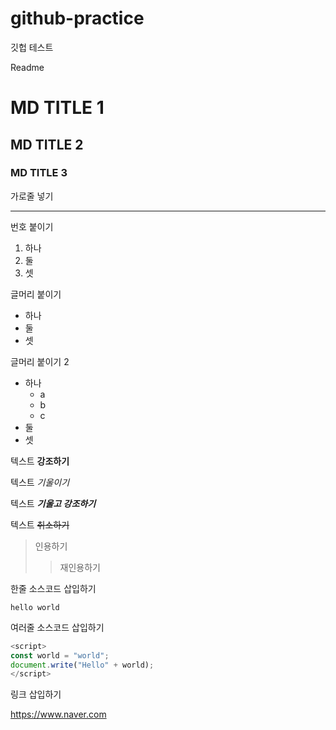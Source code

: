 # github-practice

깃헙 테스트

Readme

# MD TITLE 1

## MD TITLE 2

### MD TITLE 3


가로줄 넣기

---

번호 붙이기

1. 하나
2. 둘
3. 셋

글머리 붙이기

- 하나
- 둘
- 셋

글머리 붙이기 2

* 하나
  * a
  * b
  * c
* 둘
* 셋

텍스트 **강조하기**

텍스트 *기울이기*

텍스트 ***기울고 강조하기***

텍스트 ~~취소하기~~

> 인용하기
>> 재인용하기


한줄 소스코드 삽입하기

`hello world`

여러줄 소스코드 삽입하기

``` javascript
<script>
const world = "world";
document.write("Hello" + world);
</script>
```

링크 삽입하기

<https://www.naver.com>


    
